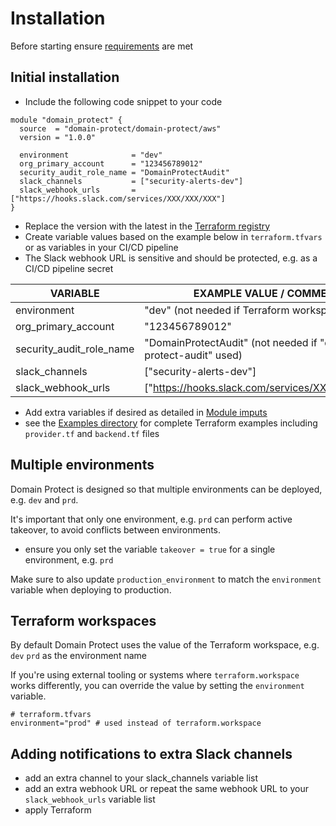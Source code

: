 # Installation

Before starting ensure [requirements](requirements.md) are met

## Initial installation

* Include the following code snippet to your code

```
module "domain_protect" {
  source  = "domain-protect/domain-protect/aws"
  version = "1.0.0"

  environment              = "dev"
  org_primary_account      = "123456789012"
  security_audit_role_name = "DomainProtectAudit"
  slack_channels           = ["security-alerts-dev"]
  slack_webhook_urls       = ["https://hooks.slack.com/services/XXX/XXX/XXX"]
}
```
* Replace the version with the latest in the [Terraform registry](https://registry.terraform.io/modules/domain-protect/domain-protect/aws/latest)
* Create variable values based on the example below in `terraform.tfvars` or as variables in your CI/CD pipeline
* The Slack webhook URL is sensitive and should be protected, e.g. as a CI/CD pipeline secret

| VARIABLE                        | EXAMPLE VALUE / COMMENT                               |
| ------------------------------- | ------------------------------------------------------|
| environment                     | "dev" (not needed if Terraform workspace used)        |
| org_primary_account             | "123456789012"                                          |
| security_audit_role_name        | "DomainProtectAudit" (not needed if "domain-protect-audit" used)|
| slack_channels                  | ["security-alerts-dev"]                               |
| slack_webhook_urls              | ["https://hooks.slack.com/services/XXX/XXX/XXX"]      |

* Add extra variables if desired as detailed in [Module imputs](https://registry.terraform.io/modules/domain-protect/domain-protect/aws/latest?tab=inputs)
* see the [Examples directory](https://github.com/domain-protect/terraform-aws-domain-protect/tree/main/examples) for complete Terraform examples including `provider.tf` and `backend.tf` files

## Multiple environments
Domain Protect is designed so that multiple environments can be deployed, e.g. `dev` and `prd`.

It's important that only one environment, e.g. `prd` can perform active takeover, to avoid conflicts between environments.

* ensure you only set the variable `takeover = true` for a single environment, e.g. `prd`

Make sure to also update `production_environment` to match the `environment` variable when deploying to production.

## Terraform workspaces

By default Domain Protect uses the value of the Terraform workspace, e.g. `dev` `prd` as the environment name

If you're using external tooling or systems where `terraform.workspace` works differently, you can override the value by setting the `environment` variable.

```hcl
# terraform.tfvars
environment="prod" # used instead of terraform.workspace
```

## Adding notifications to extra Slack channels

* add an extra channel to your slack_channels variable list
* add an extra webhook URL or repeat the same webhook URL to your `slack_webhook_urls` variable list
* apply Terraform
